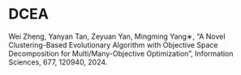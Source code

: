# DCEA
Wei Zheng, Yanyan Tan, Zeyuan Yan, Mingming Yang∗, “A Novel Clustering-Based Evolutionary Algorithm with Objective Space Decomposition for Multi/Many-Objective Optimization”, Information Sciences, 677, 120940, 2024.
